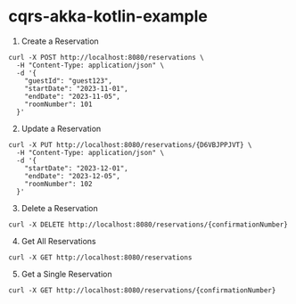 # cqrs-akka-kotlin-example

1. Create a Reservation
```
curl -X POST http://localhost:8080/reservations \
  -H "Content-Type: application/json" \
  -d '{
    "guestId": "guest123",
    "startDate": "2023-11-01",
    "endDate": "2023-11-05",
    "roomNumber": 101
  }'
```

2. Update a Reservation
```
curl -X PUT http://localhost:8080/reservations/{D6VBJPPJVT} \
  -H "Content-Type: application/json" \
  -d '{
    "startDate": "2023-12-01",
    "endDate": "2023-12-05",
    "roomNumber": 102
  }'       
```
3. Delete a Reservation
```
curl -X DELETE http://localhost:8080/reservations/{confirmationNumber}
```
4. Get All Reservations
```
curl -X GET http://localhost:8080/reservations
```
5. Get a Single Reservation
```
curl -X GET http://localhost:8080/reservations/{confirmationNumber}
```
